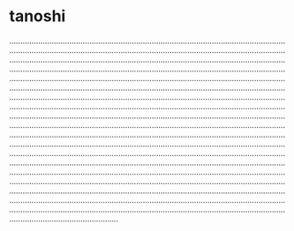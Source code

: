 # tanoshi
.....................................................................................................................................................................................................................................................................................................................................................................................................................................................................................................................................................................................................................................................................................................................................................................................................................................................................................................................................................................................................................................................................................................................................................................................................................................................................................................................................................................................................................................................................................................................................................................................................................................................................................................................................................................................................................................................................................................................................................................................................................................................................................................................................................................................................................................................................................................................................................................................................................................................................................................